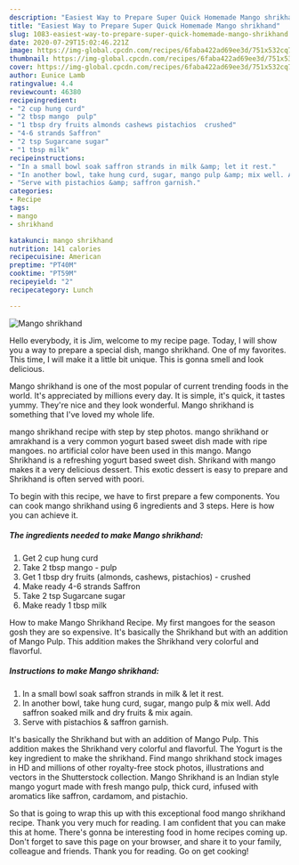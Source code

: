 ```yaml
---
description: "Easiest Way to Prepare Super Quick Homemade Mango shrikhand"
title: "Easiest Way to Prepare Super Quick Homemade Mango shrikhand"
slug: 1083-easiest-way-to-prepare-super-quick-homemade-mango-shrikhand
date: 2020-07-29T15:02:46.221Z
image: https://img-global.cpcdn.com/recipes/6faba422ad69ee3d/751x532cq70/mango-shrikhand-recipe-main-photo.jpg
thumbnail: https://img-global.cpcdn.com/recipes/6faba422ad69ee3d/751x532cq70/mango-shrikhand-recipe-main-photo.jpg
cover: https://img-global.cpcdn.com/recipes/6faba422ad69ee3d/751x532cq70/mango-shrikhand-recipe-main-photo.jpg
author: Eunice Lamb
ratingvalue: 4.4
reviewcount: 46380
recipeingredient:
- "2 cup hung curd"
- "2 tbsp mango  pulp"
- "1 tbsp dry fruits almonds cashews pistachios  crushed"
- "4-6 strands Saffron"
- "2 tsp Sugarcane sugar"
- "1 tbsp milk"
recipeinstructions:
- "In a small bowl soak saffron strands in milk &amp; let it rest."
- "In another bowl, take hung curd, sugar, mango pulp &amp; mix well. Add saffron soaked milk and dry fruits &amp; mix again."
- "Serve with pistachios &amp; saffron garnish."
categories:
- Recipe
tags:
- mango
- shrikhand

katakunci: mango shrikhand 
nutrition: 141 calories
recipecuisine: American
preptime: "PT40M"
cooktime: "PT59M"
recipeyield: "2"
recipecategory: Lunch

---
```



![Mango shrikhand](https://img-global.cpcdn.com/recipes/6faba422ad69ee3d/751x532cq70/mango-shrikhand-recipe-main-photo.jpg)

Hello everybody, it is Jim, welcome to my recipe page. Today, I will show you a way to prepare a special dish, mango shrikhand. One of my favorites. This time, I will make it a little bit unique. This is gonna smell and look delicious.

Mango shrikhand is one of the most popular of current trending foods in the world. It's appreciated by millions every day. It is simple, it's quick, it tastes yummy. They're nice and they look wonderful. Mango shrikhand is something that I've loved my whole life.

mango shrikhand recipe with step by step photos. mango shrikhand or amrakhand is a very common yogurt based sweet dish made with ripe mangoes. no artificial color have been used in this mango. Mango Shrikhand is a refreshing yogurt based sweet dish. Shrikand with mango makes it a very delicious dessert. This exotic dessert is easy to prepare and Shrikhand is often served with poori.


To begin with this recipe, we have to first prepare a few components. You can cook mango shrikhand using 6 ingredients and 3 steps. Here is how you can achieve it.

<!--inarticleads1-->

##### The ingredients needed to make Mango shrikhand:

1. Get 2 cup hung curd
1. Take 2 tbsp mango - pulp
1. Get 1 tbsp dry fruits (almonds, cashews, pistachios) - crushed
1. Make ready 4-6 strands Saffron
1. Take 2 tsp Sugarcane sugar
1. Make ready 1 tbsp milk


How to make Mango Shrikhand Recipe. My first mangoes for the season gosh they are so expensive. It&#39;s basically the Shrikhand but with an addition of Mango Pulp. This addition makes the Shrikhand very colorful and flavorful. 

<!--inarticleads2-->

##### Instructions to make Mango shrikhand:

1. In a small bowl soak saffron strands in milk &amp; let it rest.
1. In another bowl, take hung curd, sugar, mango pulp &amp; mix well. Add saffron soaked milk and dry fruits &amp; mix again.
1. Serve with pistachios &amp; saffron garnish.


It&#39;s basically the Shrikhand but with an addition of Mango Pulp. This addition makes the Shrikhand very colorful and flavorful. The Yogurt is the key ingredient to make the shrikhand. Find mango shrikhand stock images in HD and millions of other royalty-free stock photos, illustrations and vectors in the Shutterstock collection. Mango Shrikhand is an Indian style mango yogurt made with fresh mango pulp, thick curd, infused with aromatics like saffron, cardamom, and pistachio. 

So that is going to wrap this up with this exceptional food mango shrikhand recipe. Thank you very much for reading. I am confident that you can make this at home. There's gonna be interesting food in home recipes coming up. Don't forget to save this page on your browser, and share it to your family, colleague and friends. Thank you for reading. Go on get cooking!
